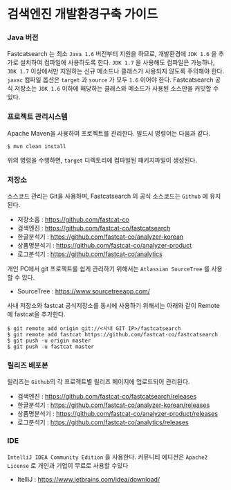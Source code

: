 # 검색엔진 개발환경구축 가이드

### Java 버전

Fastcatsearch 는 최소 `Java 1.6` 버전부터 지원을 하므로, 개발환경에 `JDK 1.6` 을 추가로 설치하여 컴파일에 사용하도록 한다.
`JDK 1.7` 을 사용해도 컴파일은 가능하나, `JDK 1.7` 이상에서만 지원하는 신규 메소드나 클래스가 사용되지 않도록 주의해야 한다.
`javac` 컴파일 옵션은 `target` 과 `source` 가 모두 `1.6` 이어야 한다.
Fastcatsearch 공식 저장소는 `JDK 1.6` 이하에 해당하는 클래스와 메소드가 사용된 소스만을 커밋할 수 있다.

### 프로젝트 관리시스템

Apache Maven을 사용하여 프로젝트를 관리한다.
빌드시 명령어는 다음과 같다.

```
$ mvn clean install
```

위의 명령을 수행하면, `target` 디렉토리에 컴파일된 패키지파일이 생성된다.


### 저장소

소스코드 관리는 Git을 사용하며, Fastcatsearch 의 공식 소스코드는 `Github` 에 유지된다.

- 저장소홈 : https://github.com/fastcat-co
- 검색엔진 : https://github.com/fastcat-co/fastcatsearch
- 한글분석기 : https://github.com/fastcat-co/analyzer-korean
- 상품명분석기 : https://github.com/fastcat-co/analyzer-product
- 로그분석기 : https://github.com/fastcat-co/analytics

개인 PC에서 git 프로젝트를 쉽게 관리하기 위해서는 `Atlassian SourceTree` 를 사용할 수 있다.
- SourceTree : https://www.sourcetreeapp.com/

사내 저장소와 fastcat 공식저장소를 동시에 사용하기 위해서는 아래와 같이 Remote에 fastcat을 추가한다.

```
$ git remote add origin git://<사내 GIT IP>/fastcatsearch
$ git remote add fastcat https://github.com/fastcat-co/fastcatsearch
$ git push -u origin master
$ git push -u fastcat master
```

### 릴리즈 배포본

릴리즈는 `Github`의 각 프로젝트별 릴리즈 페이지에 업로드되어 관리된다.

- 검색엔진 : https://github.com/fastcat-co/fastcatsearch/releases
- 한글분석기 : https://github.com/fastcat-co/analyzer-korean/releases
- 상품명분석기 : https://github.com/fastcat-co/analyzer-product/releases
- 로그분석기 : https://github.com/fastcat-co/analytics/releases

### IDE

`IntelliJ IDEA Community Edition` 을 사용한다.
커뮤니티 에디션은 `Apache2 License` 로 개인과 기업이 무료로 사용할 수있다
- ItelliJ : https://www.jetbrains.com/idea/download/




